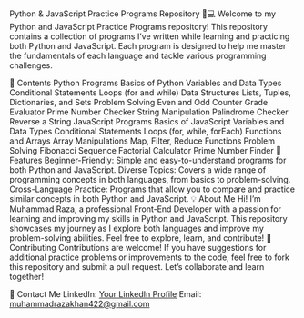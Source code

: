 Python & JavaScript Practice Programs Repository 🐍💻
Welcome to my Python and JavaScript Practice Programs repository! This repository contains a collection of programs I’ve written while learning and practicing both Python and JavaScript. Each program is designed to help me master the fundamentals of each language and tackle various programming challenges.

📂 Contents
Python Programs
Basics of Python
Variables and Data Types
Conditional Statements
Loops (for and while)
Data Structures
Lists, Tuples, Dictionaries, and Sets
Problem Solving
Even and Odd Counter
Grade Evaluator
Prime Number Checker
String Manipulation
Palindrome Checker
Reverse a String
JavaScript Programs
Basics of JavaScript
Variables and Data Types
Conditional Statements
Loops (for, while, forEach)
Functions and Arrays
Array Manipulations
Map, Filter, Reduce Functions
Problem Solving
Fibonacci Sequence
Factorial Calculator
Prime Number Finder
📄 Features
Beginner-Friendly: Simple and easy-to-understand programs for both Python and JavaScript.
Diverse Topics: Covers a wide range of programming concepts in both languages, from basics to problem-solving.
Cross-Language Practice: Programs that allow you to compare and practice similar concepts in both Python and JavaScript.
💡 About Me
Hi! I’m Muhammad Raza, a professional Front-End Developer with a passion for learning and improving my skills in Python and JavaScript. This repository showcases my journey as I explore both languages and improve my problem-solving abilities. Feel free to explore, learn, and contribute!
🤝 Contributing
Contributions are welcome! If you have suggestions for additional practice problems or improvements to the code, feel free to fork this repository and submit a pull request. Let’s collaborate and learn together!

📧 Contact Me
LinkedIn: [Your LinkedIn Profile](https://www.linkedin.com/in/muhammad-raza-khan-750428318/)
Email: muhammadrazakhan422@gmail.com

